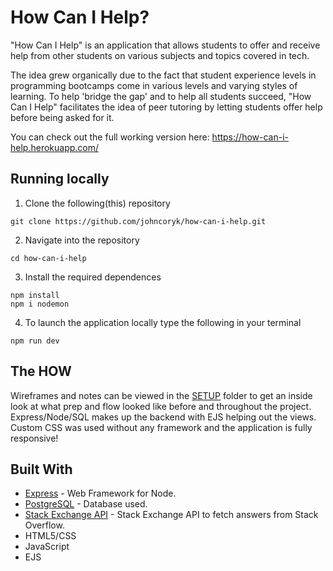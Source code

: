 # How Can I Help?

"How Can I Help" is an application that allows students to offer and receive
help from other students on various subjects and topics covered in tech.

The idea grew organically due to the fact that student experience levels in
programming bootcamps come in various levels and varying styles of learning.
To help 'bridge the gap' and to help all students succeed, "How Can I Help"
facilitates the idea of peer tutoring by letting students offer help before
being asked for it.

You can check out the full working version here: https://how-can-i-help.herokuapp.com/

## **Running locally**

1. Clone the following(this) repository

```
git clone https://github.com/johncoryk/how-can-i-help.git
```

2. Navigate into the repository

```
cd how-can-i-help
```

3. Install the required dependences

```
npm install
npm i nodemon
```

4. To launch the application locally type the following in your terminal

```
npm run dev
```

## The HOW

Wireframes and notes can be viewed in the [SETUP](https://github.com/johncoryk/how-can-i-help/tree/main/setup) folder to get an inside look at what prep and flow looked like before and throughout the project. Express/Node/SQL makes up the backend with EJS helping out the views. Custom CSS was used without any framework and the application is fully responsive!

## Built With

- [Express](https://expressjs.com/) - Web Framework for Node.
- [PostgreSQL](https://www.postgresql.org/) - Database used.
- [Stack Exchange API](https://api.stackexchange.com/) - Stack Exchange API to fetch answers from Stack Overflow.
- HTML5/CSS
- JavaScript
- EJS
